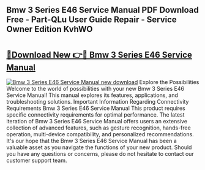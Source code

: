 ## Bmw 3 Series E46 Service Manual PDF Download Free - Part-QLu User Guide Repair - Service Owner Edition KvhWO

# <h2><a href="http://cf2460.oget.top/?id=Bmw+3+Series+E46+Service+Manual">🔗Download New 👉🔴 Bmw 3 Series E46 Service Manual</a></h2>

[![Bmw 3 Series E46 Service Manual new download](https://i.imgur.com/5g1atiW.png)](http://cf2460.oget.top/?id=Bmw+3+Series+E46+Service+Manual)
Explore the Possibilities Welcome to the world of possibilities with your new Bmw 3 Series E46 Service Manual! This manual explores its features, applications, and troubleshooting solutions. Important Information Regarding Connectivity Requirements Bmw 3 Series E46 Service Manual This product requires specific connectivity requirements for optimal performance. The latest iteration of Bmw 3 Series E46 Service Manual offers users an extensive collection of advanced features, such as gesture recognition, hands-free operation, multi-device compatibility, and personalized recommendations. It's our hope that the Bmw 3 Series E46 Service Manual has been a valuable asset as you navigate the functions of your new product. Should you have any questions or concerns, please do not hesitate to contact our customer support team.
